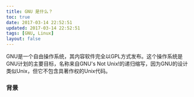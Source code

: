 ```yaml
---
title: GNU 是什么？
toc: true
date: 2017-03-14 22:52:51
updated: 2017-03-14 22:52:51
tags: [GNU, Linux]
layout: false
---
```


GNU是一个自由操作系统，其内容软件完全以GPL方式发布。这个操作系统是GNU计划的主要目标，名称来自GNU's Not Unix!的递归缩写，因为GNU的设计类似Unix，但它不包含具著作权的Unix代码。

<!--more-->

### 背景


